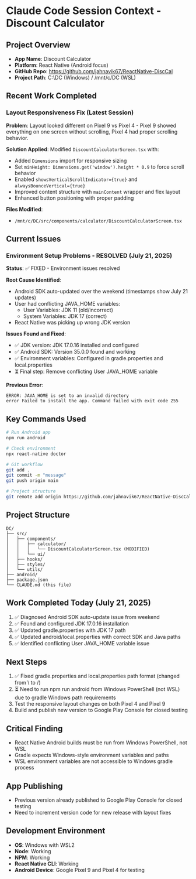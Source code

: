 # Claude Code Session Context - Discount Calculator

## Project Overview
- **App Name**: Discount Calculator
- **Platform**: React Native (Android focus)
- **GitHub Repo**: https://github.com/jahnavik67/ReactNative-DiscCal
- **Project Path**: C:\DC (Windows) / /mnt/c/DC (WSL)

## Recent Work Completed

### Layout Responsiveness Fix (Latest Session)
**Problem**: Layout looked different on Pixel 9 vs Pixel 4 - Pixel 9 showed everything on one screen without scrolling, Pixel 4 had proper scrolling behavior.

**Solution Applied**: Modified `DiscountCalculatorScreen.tsx` with:
- Added `Dimensions` import for responsive sizing
- Set `minHeight: Dimensions.get('window').height * 0.9` to force scroll behavior
- Enabled `showsVerticalScrollIndicator={true}` and `alwaysBounceVertical={true}`
- Improved content structure with `mainContent` wrapper and flex layout
- Enhanced button positioning with proper padding

**Files Modified**:
- `/mnt/c/DC/src/components/calculator/DiscountCalculatorScreen.tsx`

## Current Issues

### Environment Setup Problems - RESOLVED (July 21, 2025)
**Status**: ✅ FIXED - Environment issues resolved

**Root Cause Identified**: 
- Android SDK auto-updated over the weekend (timestamps show July 21 updates)
- User had conflicting JAVA_HOME variables:
  - User Variables: JDK 11 (old/incorrect)
  - System Variables: JDK 17 (correct)
- React Native was picking up wrong JDK version

**Issues Found and Fixed**:
- ✅ JDK version: JDK 17.0.16 installed and configured
- ✅ Android SDK: Version 35.0.0 found and working
- ✅ Environment variables: Configured in gradle.properties and local.properties
- ⏳ Final step: Remove conflicting User JAVA_HOME variable

**Previous Error**:
```
ERROR: JAVA_HOME is set to an invalid directory
error Failed to install the app. Command failed with exit code 255
```

## Key Commands Used
```bash
# Run Android app
npm run android

# Check environment
npx react-native doctor

# Git workflow
git add .
git commit -m "message"
git push origin main

# Project structure
git remote add origin https://github.com/jahnavik67/ReactNative-DiscCal.git
```

## Project Structure
```
DC/
├── src/
│   ├── components/
│   │   ├── calculator/
│   │   │   └── DiscountCalculatorScreen.tsx (MODIFIED)
│   │   └── ui/
│   ├── hooks/
│   ├── styles/
│   └── utils/
├── android/
├── package.json
└── CLAUDE.md (this file)
```

## Work Completed Today (July 21, 2025)
1. ✅ Diagnosed Android SDK auto-update issue from weekend
2. ✅ Found and configured JDK 17.0.16 installation
3. ✅ Updated gradle.properties with JDK 17 path
4. ✅ Updated android/local.properties with correct SDK and Java paths
5. ✅ Identified conflicting User JAVA_HOME variable issue

## Next Steps
1. ✅ Fixed gradle.properties and local.properties path format (changed from \\ to /)
2. ⏳ Need to run npm run android from Windows PowerShell (not WSL) due to gradle Windows path requirements
3. Test the responsive layout changes on both Pixel 4 and Pixel 9  
4. Build and publish new version to Google Play Console for closed testing

## Critical Finding
- React Native Android builds must be run from Windows PowerShell, not WSL
- Gradle expects Windows-style environment variables and paths
- WSL environment variables are not accessible to Windows gradle process

## App Publishing
- Previous version already published to Google Play Console for closed testing
- Need to increment version code for new release with layout fixes

## Development Environment
- **OS**: Windows with WSL2
- **Node**: Working
- **NPM**: Working
- **React Native CLI**: Working
- **Android Device**: Google Pixel 9 and Pixel 4 for testing